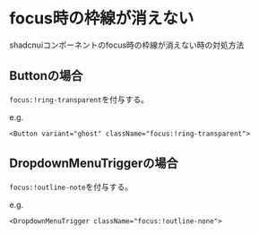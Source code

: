 # focus時の枠線が消えない

shadcnuiコンポーネントのfocus時の枠線が消えない時の対処方法

## Buttonの場合

`focus:!ring-transparent`を付与する。

e.g.

```tsx
<Button variant="ghost" className="focus:!ring-transparent">
```

## DropdownMenuTriggerの場合

`focus:!outline-note`を付与する。

e.g.

```tsx
<DropdownMenuTrigger className="focus:!outline-none">
```

